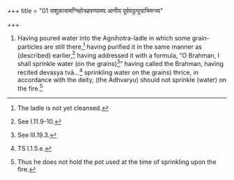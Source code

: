 +++
title = "01 सशूकायामग्निहोत्रहवण्यामप आनीय पूर्ववदुत्पूयाभिमन्त्र्य"

+++
1. Having poured water into the Agnihotra-ladle in which some grain-particles are still there,[^1] having purified it in the same manner as (described) earlier,[^2] having addressed it with a formula, “O Brahman, I shall sprinkle water (on the grains)[^3]” having called the Brahman, having recited devasya tvā...[^4] sprinkling water on the grains) thrice, in accordance with the deity, (the Adhvaryu) should not sprinkle (water) on the fire.[^5]  

[^1]: The ladle is not yet cleansed.  

[^2]: See I.11.9-10.  

[^3]: See III.19.3.  

[^4]: TS I.1.5.e.  

[^5]: Thus he does not hold the pot used at the time of sprinkling upon the fire.
